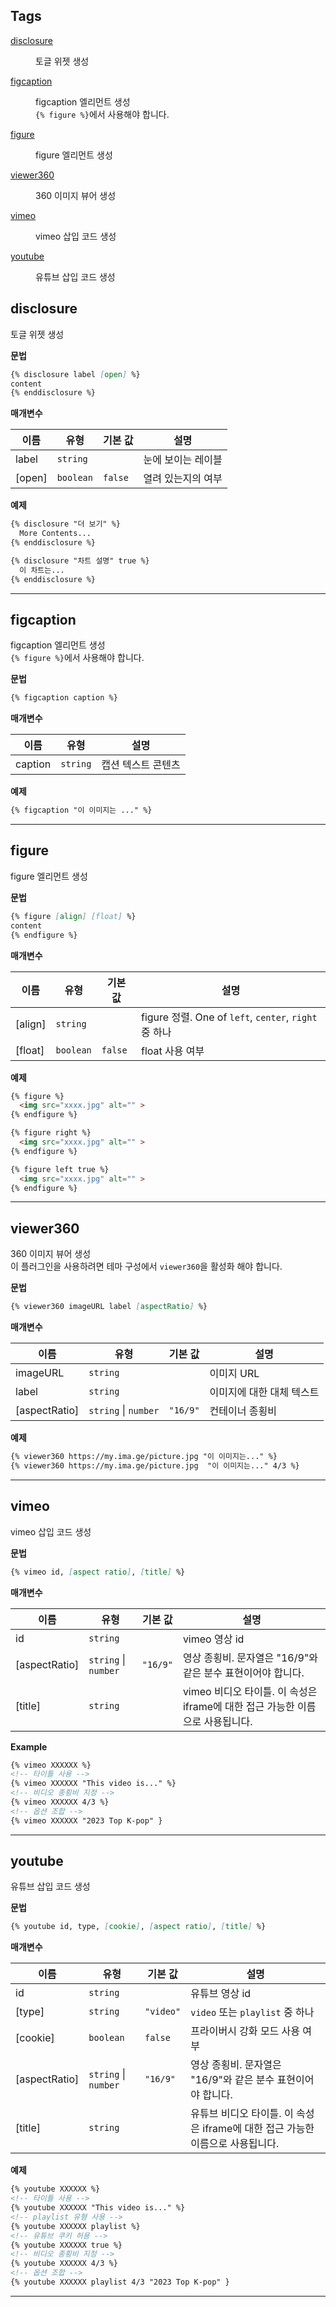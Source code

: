 ## Tags

<dl>
<dt><a href="#disclosure">disclosure</a></dt>
<dd><p>토글 위젯 생성</p>
</dd>
<dt><a href="#figcaption">figcaption</a></dt>
<dd><p>figcaption 엘리먼트 생성 <br>
<code>{% figure %}</code>에서 사용해야 합니다.</p>
</dd>
<dt><a href="#figure">figure</a></dt>
<dd><p>figure 엘리먼트 생성</p>
</dd>
<dt><a href="#viewer360">viewer360</a></dt>
<dd><p>360 이미지 뷰어 생성</p>
</dd>
<dt><a href="#vimeo">vimeo</a></dt>
<dd><p>vimeo 삽입 코드 생성</p>
</dd>
<dt><a href="#youtube">youtube</a></dt>
<dd><p>유튜브 삽입 코드 생성</p>
</dd>
</dl>

<a name="disclosure"></a>

## disclosure
토글 위젯 생성

**문법**
```markdown
{% disclosure label [open] %}
content
{% enddisclosure %}
```

**매개변수**

| 이름 | 유형 | 기본 값 | 설명 |
| --- | --- | --- | --- |
| label | <code>string</code> |  | 눈에 보이는 레이블 |
| [open] | <code>boolean</code> | <code>false</code> | 열려 있는지의 여부 |

**예제**
```markdown
{% disclosure "더 보기" %}
  More Contents...
{% enddisclosure %}

{% disclosure "차트 설명" true %}
  이 차트는...
{% enddisclosure %}
```

* * *

<a name="figcaption"></a>

## figcaption
figcaption 엘리먼트 생성 <br>
`{% figure %}`에서 사용해야 합니다.

**문법**
```markdown
{% figcaption caption %}
```

**매개변수**

| 이름 | 유형 | 설명 |
| --- | --- | --- |
| caption | <code>string</code> | 캡션 텍스트 콘텐츠 |

**예제**
```markdown
{% figcaption "이 이미지는 ..." %}
```

* * *

<a name="figure"></a>

## figure
figure 엘리먼트 생성

**문법**
```markdown
{% figure [align] [float] %}
content
{% endfigure %}
```

**매개변수**

| 이름 | 유형 | 기본 값 | 설명 |
| --- | --- | --- | --- |
| [align] | <code>string</code> |  | figure 정렬. One of `left`, `center`, `right` 중 하나 |
| [float] | <code>boolean</code> | <code>false</code> | float 사용 여부 |

**예제**
```markdown
{% figure %}
  <img src="xxxx.jpg" alt="" >
{% endfigure %}

{% figure right %}
  <img src="xxxx.jpg" alt="" >
{% endfigure %}

{% figure left true %}
  <img src="xxxx.jpg" alt="" >
{% endfigure %}
```

* * *

<a name="viewer360"></a>

## viewer360
360 이미지 뷰어 생성 <br>
이 플러그인을 사용하려면 테마 구성에서 `viewer360`을 활성화 해야 합니다.

**문법**
```markdown
{% viewer360 imageURL label [aspectRatio] %}
```

**매개변수**

| 이름 | 유형 | 기본 값 | 설명 |
| --- | --- | --- | --- |
| imageURL | <code>string</code> |  | 이미지 URL |
| label | <code>string</code> |  | 이미지에 대한 대체 텍스트 |
| [aspectRatio] | <code>string</code> \| <code>number</code> | <code>&quot;16/9&quot;</code> | 컨테이너 종횡비 |

**예제**
```markdown
{% viewer360 https://my.ima.ge/picture.jpg "이 이미지는..." %}
{% viewer360 https://my.ima.ge/picture.jpg  "이 이미지는..." 4/3 %}
```

* * *

<a name="vimeo"></a>

## vimeo
vimeo 삽입 코드 생성

**문법**
```markdown
{% vimeo id, [aspect ratio], [title] %}
```

**매개변수**

| 이름 | 유형 | 기본 값 | 설명 |
| --- | --- | --- | --- |
| id | <code>string</code> |  | vimeo 영상 id |
| [aspectRatio] | <code>string</code> \| <code>number</code> | <code>&quot;16/9&quot;</code> | 영상 종횡비. 문자열은 "16/9"와 같은 분수 표현이어야 합니다. |
| [title] | <code>string</code> |  | vimeo 비디오 타이틀. 이 속성은 iframe에 대한 접근 가능한 이름으로 사용됩니다. |

**Example**
```markdown
{% vimeo XXXXXX %}
<!-- 타이틀 사용 -->
{% vimeo XXXXXX "This video is..." %}
<!-- 비디오 종횡비 지정 -->
{% vimeo XXXXXX 4/3 %}
<!-- 옵션 조합 -->
{% vimeo XXXXXX "2023 Top K-pop" }
```

* * *

<a name="youtube"></a>

## youtube
유튜브 삽입 코드 생성

**문법**
```markdown
{% youtube id, type, [cookie], [aspect ratio], [title] %}
```

**매개변수**

| 이름 | 유형 | 기본 값 | 설명 |
| --- | --- | --- | --- |
| id | <code>string</code> |  | 유튜브 영상 id |
| [type] | <code>string</code> | <code>&quot;video&quot;</code> | `video` 또는 `playlist` 중 하나 |
| [cookie] | <code>boolean</code> | <code>false</code> | 프라이버시 강화 모드 사용 여부 |
| [aspectRatio] | <code>string</code> \| <code>number</code> | <code>&quot;16/9&quot;</code> | 영상 종횡비. 문자열은 "16/9"와 같은 분수 표현이어야 합니다. |
| [title] | <code>string</code> |  | 유튜브 비디오 타이틀. 이 속성은 iframe에 대한 접근 가능한 이름으로 사용됩니다. |

**예제**
```markdown
{% youtube XXXXXX %}
<!-- 타이틀 사용 -->
{% youtube XXXXXX "This video is..." %}
<!-- playlist 유형 사용 -->
{% youtube XXXXXX playlist %}
<!-- 유튜브 쿠키 허용 -->
{% youtube XXXXXX true %}
<!-- 비디오 종횡비 지정 -->
{% youtube XXXXXX 4/3 %}
<!-- 옵션 조합 -->
{% youtube XXXXXX playlist 4/3 "2023 Top K-pop" }
```

* * *
